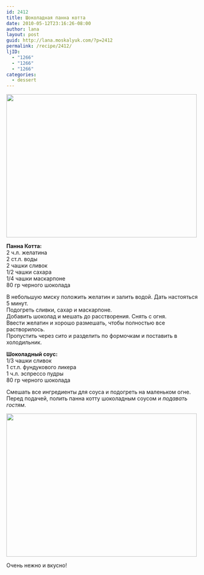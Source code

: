 ```yaml
---
id: 2412
title: Шоколадная панна котта
date: 2010-05-12T23:16:26-08:00
author: lana
layout: post
guid: http://lana.moskalyuk.com/?p=2412
permalink: /recipe/2412/
ljID:
  - "1266"
  - "1266"
  - "1266"
categories:
  - dessert
---
```

<img loading="lazy" class="alignnone" title="Chocolate panna cotta" src="http://farm5.static.flickr.com/4050/4602552745_c85a024ee6.jpg" alt="" width="500" height="375" />

**Панна Котта:**  
2 ч.л. желатина  
2 ст.л. воды  
2 чашки сливок  
1/2 чашки сахара  
1/4 чашки маскарпоне  
80 гр черного шоколада

В небольшую миску положить желатин и залить водой. Дать настояться 5 минут.  
Подогреть сливки, сахар и маскарпоне.  
Добавить шоколад и мешать до расстворения. Снять с огня.  
Ввести желатин и хорошо размешать, чтобы полностью все растворилось.  
Пропустить через сито и разделить по формочкам и поставить в холодильник.

**Шоколадный соус:**  
1/3 чашки сливок  
1 ст.л. фундукового ликера  
1 ч.л. эспрессо пудры  
80 гр черного шоколада

Смешать все ингредиенты для соуса и подогреть на маленьком огне.  
Перед подачей, полить панна котту шоколадным соусом и _подавать гостям_.

<img loading="lazy" class="alignnone" title="Chocolate panna cotta" src="http://farm5.static.flickr.com/4040/4603165138_5320984e16.jpg" alt="" width="500" height="375" /> 

Очень нежно и вкусно!